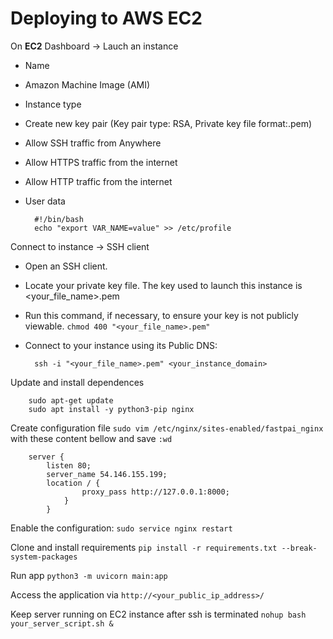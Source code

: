 # Deploying to AWS EC2

On **EC2** Dashboard -> Lauch an instance

- Name
- Amazon Machine Image (AMI)
- Instance type
- Create new key pair (Key pair type: RSA, Private key file format:.pem)
- Allow SSH traffic from Anywhere
- Allow HTTPS traffic from the internet
- Allow HTTP traffic from the internet
- User data

        #!/bin/bash
        echo "export VAR_NAME=value" >> /etc/profile

Connect to instance -> SSH client

- Open an SSH client.
- Locate your private key file. The key used to launch this instance is <your_file_name>.pem
- Run this command, if necessary, to ensure your key is not publicly viewable. `chmod 400 "<your_file_name>.pem"`
- Connect to your instance using its Public DNS:

        ssh -i "<your_file_name>.pem" <your_instance_domain>

Update and install dependences

        sudo apt-get update
        sudo apt install -y python3-pip nginx

Create configuration file `sudo vim /etc/nginx/sites-enabled/fastpai_nginx` with these content bellow and save `:wd`

        server {
            listen 80;
            server_name 54.146.155.199;
            location / {
                    proxy_pass http://127.0.0.1:8000;
                }       
            }

Enable the configuration: `sudo service nginx restart`

Clone and install requirements `pip install -r requirements.txt --break-system-packages`

Run app `python3 -m uvicorn main:app`

Access the application via `http://<your_public_ip_address>/`

Keep server running on EC2 instance after ssh is terminated `nohup bash your_server_script.sh &`
